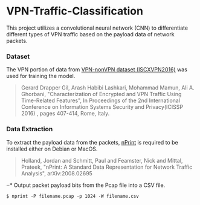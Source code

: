 # VPN-Traffic-Classification
This project utilizes a convolutional neural network (CNN) to differentiate different types of VPN traffic based on the payload data of network packets.

### Dataset
The VPN portion of data from [VPN-nonVPN dataset (ISCXVPN2016)](https://www.unb.ca/cic/datasets/vpn.html) was used for training the model.
>Gerard Drapper Gil, Arash Habibi Lashkari, Mohammad Mamun, Ali A. Ghorbani, "Characterization of Encrypted and VPN Traffic Using Time-Related Features", In Proceedings of the 2nd International Conference on Information Systems Security and Privacy(ICISSP 2016) , pages 407-414, Rome, Italy.

### Data Extraction
To extract the payload data from the packets, [nPrint](https://nprint.github.io/nprint/) is required to be installed either on Debian or MacOS.
>Holland, Jordan and Schmitt, Paul and Feamster, Nick and Mittal, Prateek, "nPrint: A Standard Data Representation for Network Traffic Analysis", arXiv:2008.02695

⋅⋅* Output packet payload bits from the Pcap file into a CSV file.
```
$ nprint -P filename.pcap -p 1024 -W filename.csv
```
